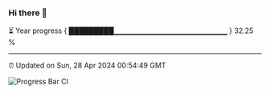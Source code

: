 ### Hi there 👋

⏳ Year progress { █████████▁▁▁▁▁▁▁▁▁▁▁▁▁▁▁▁▁▁▁▁▁ } 32.25 %

---

⏰ Updated on Sun, 28 Apr 2024 00:54:49 GMT

![Progress Bar CI](https://github.com/liununu/liununu/workflows/Progress%20Bar%20CI/badge.svg)
